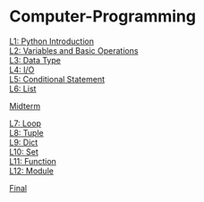 # Computer-Programming  
[L1: Python Introduction](https://github.com/yo-shi-mi/Computer-Programming/blob/master/20190918110712019.py)   
[L2: Variables and Basic Operations]()  
[L3: Data Type]()  
[L4: I/O]()  
[L5: Conditional Statement]()  
[L6: List]()  
  
[Midterm]()
  
[L7: Loop]()  
[L8: Tuple]()  
[L9: Dict]()  
[L10: Set]()  
[L11: Function]()  
[L12: Module]()  
  
[Final]()  
